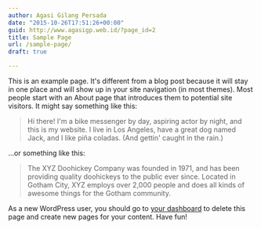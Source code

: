 ```yaml
---
author: Agasi Gilang Persada
date: "2015-10-26T17:51:26+00:00"
guid: http://www.agasigp.web.id/?page_id=2
title: Sample Page
url: /sample-page/
draft: true

---
```

This is an example page. It's different from a blog post because it will stay in one place and will show up in your site navigation (in most themes). Most people start with an About page that introduces them to potential site visitors. It might say something like this:

> Hi there! I'm a bike messenger by day, aspiring actor by night, and this is my website. I live in Los Angeles, have a great dog named Jack, and I like piña coladas. (And gettin' caught in the rain.)

...or something like this:

> The XYZ Doohickey Company was founded in 1971, and has been providing quality doohickeys to the public ever since. Located in Gotham City, XYZ employs over 2,000 people and does all kinds of awesome things for the Gotham community.

As a new WordPress user, you should go to [your dashboard](/wp-admin/) to delete this page and create new pages for your content. Have fun!
